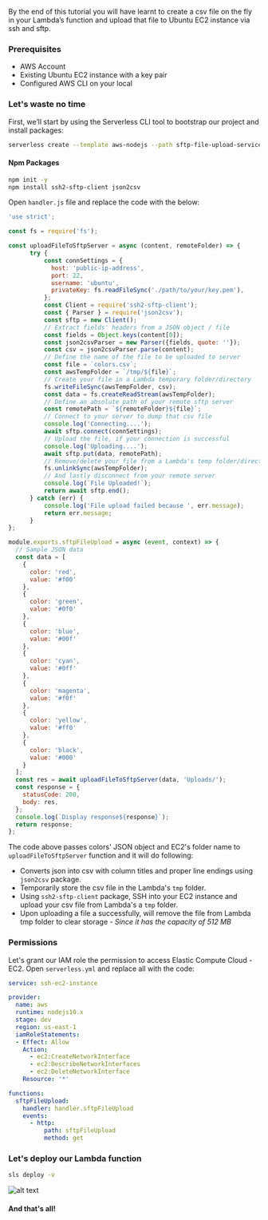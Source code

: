 By the end of this tutorial you will have learnt to create a csv file on the fly in your Lambda’s function and upload that file to Ubuntu EC2 instance via ssh and sftp.

### Prerequisites

* AWS Account
* Existing Ubuntu EC2 instance with a key pair
* Configured AWS CLI on your local

### Let's waste no time

First, we’ll start by using the Serverless CLI tool to bootstrap our project and install packages:

```bash
serverless create --template aws-nodejs --path sftp-file-upload-service --name sftp-file-upload
```

#### Npm Packages

```bash
npm init -y
npm install ssh2-sftp-client json2csv
```

Open `handler.js` file and replace the code with the below:

```javascript
'use strict';

const fs = require('fs');

const uploadFileToSftpServer = async (content, remoteFolder) => {
      try {
          const connSettings = {
            host: 'public-ip-address',
            port: 22,
            username: 'ubuntu',
            privateKey: fs.readFileSync('./path/to/your/key.pem'),
          };
          const Client = require('ssh2-sftp-client');
          const { Parser } = require('json2csv');
          const sftp = new Client();
          // Extract fields' headers from a JSON object / file
          const fields = Object.keys(content[0]);
          const json2csvParser = new Parser({fields, quote: ''});
          const csv = json2csvParser.parse(content);
          // Define the name of the file to be uploaded to server
          const file = `colors.csv`;
          const awsTempFolder = `/tmp/${file}`;
          // Create your file in a Lambda temporary folder/directory 
          fs.writeFileSync(awsTempFolder, csv);
          const data = fs.createReadStream(awsTempFolder);
          // Define an absolute path of your remote sftp server
          const remotePath = `${remoteFolder}${file}`;
          // Connect to your server to dump that csv file 
          console.log('Connecting....');
          await sftp.connect(connSettings);
          // Upload the file, if your connection is successful
          console.log('Uploading....');
          await sftp.put(data, remotePath);
          // Remove/delete your file from a Lambda's temp folder/directory
          fs.unlinkSync(awsTempFolder);
          // And lastly disconnect from your remote server
          console.log(`File Uploaded!`);
          return await sftp.end();
      } catch (err) {
          console.log('File upload failed because ', err.message);
          return err.message;
      }
};

module.exports.sftpFileUpload = async (event, context) => {
  // Sample JSON data
  const data = [
    {
      color: 'red',
      value: '#f00'
    },
    {
      color: 'green',
      value: '#0f0'
    },
    {
      color: 'blue',
      value: '#00f'
    },
    {
      color: 'cyan',
      value: '#0ff'
    },
    {
      color: 'magenta',
      value: '#f0f'
    },
    {
      color: 'yellow',
      value: '#ff0'
    },
    {
      color: 'black',
      value: '#000'
    }
  ];
  const res = await uploadFileToSftpServer(data, 'Uploads/');
  const response = {
    statusCode: 200,
    body: res,
  };
  console.log(`Display response${response}`);
  return response;
};
```
The code above passes colors' JSON object and EC2's folder name to `uploadFileToSftpServer` function and it will do following:

* Converts json into csv with column titles and proper line endings using `json2csv` package.
* Temporarily store the csv file in the Lambda's `tmp` folder.
* Using `ssh2-sftp-client` package, SSH into your EC2 instance and upload your csv file from Lambda's a `tmp` folder.
* Upon uploading a file a successfully, will remove the file from Lambda tmp folder to clear storage - _Since it has the capacity of 512 MB_

### Permissions

Let's grant our IAM role the permission to access Elastic Compute Cloud - EC2. Open `serverless.yml` and replace all with the code:

```yaml
service: ssh-ec2-instance

provider:
  name: aws
  runtime: nodejs10.x
  stage: dev
  region: us-east-1
  iamRoleStatements:
  - Effect: Allow
    Action:
      - ec2:CreateNetworkInterface
      - ec2:DescribeNetworkInterfaces
      - ec2:DeleteNetworkInterface
    Resource: '*'

functions:
  sftpFileUpload:
    handler: handler.sftpFileUpload
    events:
      - http:
          path: sftpFileUpload
          method: get
```
### Let's deploy our Lambda function

```bash
sls deploy -v
```

![alt text](https://nextjs-portfolio.s3.amazonaws.com/lambda-deployment.png "Deploy AWS Lambda")

#### And that's all!
